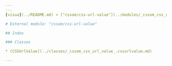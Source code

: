 ```yaml
---
---
[visua](../README.md) > ["cssom/css-url-value"](../modules/_cssom_css_url_value_.md)

# External module: "cssom/css-url-value"

## Index

### Classes

* [CSSUrlValue](../classes/_cssom_css_url_value_.cssurlvalue.md)

---
```


